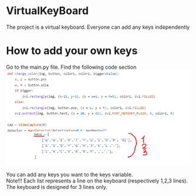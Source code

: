# VirtualKeyBoard<br>
The project is a virtual keyboard. Everyone can add any keys independently<br>
# How to add your own keys<br>
Go to the main.py file. Find the following code section<br>
![Example](Image/Image.png)<br>

You can add any keys you want to the keys variable.<br>
Note!!! Each list represents a line on the keyboard (respectively 1,2,3 lines). The keyboard is designed for 3 lines only.<br>

